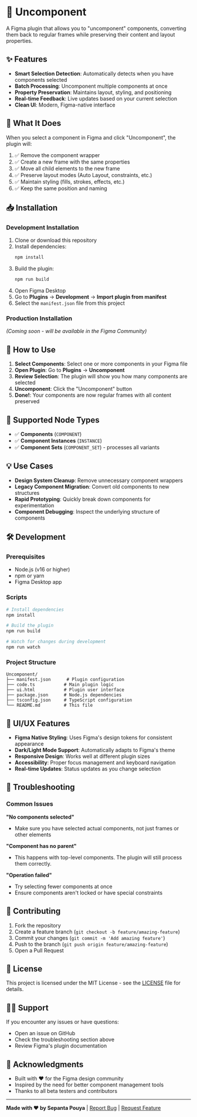 # 🔧 Uncomponent

A Figma plugin that allows you to "uncomponent" components, converting them back to regular frames while preserving their content and layout properties.

## ✨ Features

- **Smart Selection Detection**: Automatically detects when you have components selected
- **Batch Processing**: Uncomponent multiple components at once
- **Property Preservation**: Maintains layout, styling, and positioning
- **Real-time Feedback**: Live updates based on your current selection
- **Clean UI**: Modern, Figma-native interface

## 🚀 What It Does

When you select a component in Figma and click "Uncomponent", the plugin will:

1. ✅ Remove the component wrapper
2. ✅ Create a new frame with the same properties
3. ✅ Move all child elements to the new frame
4. ✅ Preserve layout modes (Auto Layout, constraints, etc.)
5. ✅ Maintain styling (fills, strokes, effects, etc.)
6. ✅ Keep the same position and naming

## 📥 Installation

### Development Installation

1. Clone or download this repository
2. Install dependencies:
   ```bash
   npm install
   ```
3. Build the plugin:
   ```bash
   npm run build
   ```
4. Open Figma Desktop
5. Go to **Plugins** → **Development** → **Import plugin from manifest**
6. Select the `manifest.json` file from this project

### Production Installation
*(Coming soon - will be available in the Figma Community)*

## 🎯 How to Use

1. **Select Components**: Select one or more components in your Figma file
2. **Open Plugin**: Go to **Plugins** → **Uncomponent**
3. **Review Selection**: The plugin will show you how many components are selected
4. **Uncomponent**: Click the "Uncomponent" button
5. **Done!**: Your components are now regular frames with all content preserved

## 🔧 Supported Node Types

- ✅ **Components** (`COMPONENT`)
- ✅ **Component Instances** (`INSTANCE`)
- ✅ **Component Sets** (`COMPONENT_SET`) - processes all variants

## 💡 Use Cases

- **Design System Cleanup**: Remove unnecessary component wrappers
- **Legacy Component Migration**: Convert old components to new structures
- **Rapid Prototyping**: Quickly break down components for experimentation
- **Component Debugging**: Inspect the underlying structure of components

## 🛠 Development

### Prerequisites
- Node.js (v16 or higher)
- npm or yarn
- Figma Desktop app

### Scripts
```bash
# Install dependencies
npm install

# Build the plugin
npm run build

# Watch for changes during development
npm run watch
```

### Project Structure
```
Uncomponent/
├── manifest.json      # Plugin configuration
├── code.ts           # Main plugin logic
├── ui.html           # Plugin user interface
├── package.json      # Node.js dependencies
├── tsconfig.json     # TypeScript configuration
└── README.md         # This file
```

## 🎨 UI/UX Features

- **Figma Native Styling**: Uses Figma's design tokens for consistent appearance
- **Dark/Light Mode Support**: Automatically adapts to Figma's theme
- **Responsive Design**: Works well at different plugin sizes
- **Accessibility**: Proper focus management and keyboard navigation
- **Real-time Updates**: Status updates as you change selection

## 🐛 Troubleshooting

### Common Issues

**"No components selected"**
- Make sure you have selected actual components, not just frames or other elements

**"Component has no parent"**
- This happens with top-level components. The plugin will still process them correctly.

**"Operation failed"**
- Try selecting fewer components at once
- Ensure components aren't locked or have special constraints

## 🤝 Contributing

1. Fork the repository
2. Create a feature branch (`git checkout -b feature/amazing-feature`)
3. Commit your changes (`git commit -m 'Add amazing feature'`)
4. Push to the branch (`git push origin feature/amazing-feature`)
5. Open a Pull Request

## 📄 License

This project is licensed under the MIT License - see the [LICENSE](LICENSE) file for details.

## 🙋‍♀️ Support

If you encounter any issues or have questions:
- Open an issue on GitHub
- Check the troubleshooting section above
- Review Figma's plugin documentation

## 🎉 Acknowledgments

- Built with ❤️ for the Figma design community
- Inspired by the need for better component management tools
- Thanks to all beta testers and contributors

---

**Made with ❤️ by Sepanta Pouya** | [Report Bug](../../issues) | [Request Feature](../../issues) 